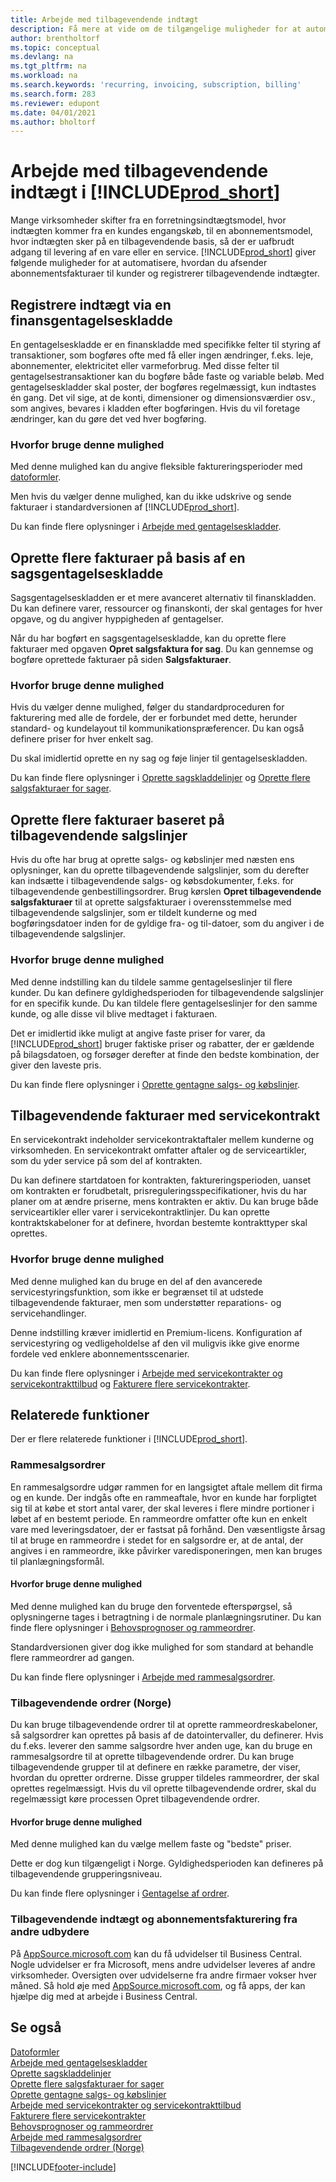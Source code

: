 ```yaml
---
title: Arbejde med tilbagevendende indtægt
description: Få mere at vide om de tilgængelige muligheder for at automatisere afsendelse af abonnementsfakturaer til kunder og registrering af tilbagevendende indtægter.
author: brentholtorf
ms.topic: conceptual
ms.devlang: na
ms.tgt_pltfrm: na
ms.workload: na
ms.search.keywords: 'recurring, invoicing, subscription, billing'
ms.search.form: 283
ms.reviewer: edupont
ms.date: 04/01/2021
ms.author: bholtorf
---
```

# Arbejde med tilbagevendende indtægt i [!INCLUDE[prod_short](includes/prod_short.md)]

Mange virksomheder skifter fra en forretningsindtægtsmodel, hvor indtægten kommer fra en kundes engangskøb, til en abonnementsmodel, hvor indtægten sker på en tilbagevendende basis, så der er uafbrudt adgang til levering af en vare eller en service.
[!INCLUDE[prod_short](includes/prod_short.md)] giver følgende muligheder for at automatisere, hvordan du afsender abonnementsfakturaer til kunder og registrerer tilbagevendende indtægter. 

## Registrere indtægt via en finansgentagelseskladde

En gentagelseskladde er en finanskladde med specifikke felter til styring af transaktioner, som bogføres ofte med få eller ingen ændringer, f.eks. leje, abonnementer, elektricitet eller varmeforbrug. Med disse felter til gentagelsestransaktioner kan du bogføre både faste og variable beløb. Med gentagelseskladder skal poster, der bogføres regelmæssigt, kun indtastes én gang. Det vil sige, at de konti, dimensioner og dimensionsværdier osv., som angives, bevares i kladden efter bogføringen. Hvis du vil foretage ændringer, kan du gøre det ved hver bogføring.

### Hvorfor bruge denne mulighed

Med denne mulighed kan du angive fleksible faktureringsperioder med [datoformler](ui-enter-date-ranges.md#use-date-formulas).

Men hvis du vælger denne mulighed, kan du ikke udskrive og sende fakturaer i standardversionen af [!INCLUDE[prod_short](includes/prod_short.md)].  

Du kan finde flere oplysninger i [Arbejde med gentagelseskladder](ui-work-general-journals.md#work-with-recurring-journals).  

## Oprette flere fakturaer på basis af en sagsgentagelseskladde

Sagsgentagelseskladden er et mere avanceret alternativ til finanskladden. Du kan definere varer, ressourcer og finanskonti, der skal gentages for hver opgave, og du angiver hyppigheden af gentagelser.  

Når du har bogført en sagsgentagelseskladde, kan du oprette flere fakturaer med opgaven **Opret salgsfaktura for sag**. Du kan gennemse og bogføre oprettede fakturaer på siden **Salgsfakturaer**.

### Hvorfor bruge denne mulighed

Hvis du vælger denne mulighed, følger du standardproceduren for fakturering med alle de fordele, der er forbundet med dette, herunder standard- og kundelayout til kommunikationspræferencer. Du kan også definere priser for hver enkelt sag.

Du skal imidlertid oprette en ny sag og føje linjer til gentagelseskladden. 

Du kan finde flere oplysninger i [Oprette sagskladdelinjer](projects-how-record-job-usage.md#to-create-job-journal-lines-manually) og [Oprette flere salgsfakturaer for sager](projects-how-invoice-jobs.md#to-create-multiple-job-sales-invoices).

## Oprette flere fakturaer baseret på tilbagevendende salgslinjer

Hvis du ofte har brug at oprette salgs- og købslinjer med næsten ens oplysninger, kan du oprette tilbagevendende salgslinjer, som du derefter kan indsætte i tilbagevendende salgs- og købsdokumenter, f.eks. for tilbagevendende genbestillingsordrer. Brug kørslen **Opret tilbagevendende salgsfakturaer** til at oprette salgsfakturaer i overensstemmelse med tilbagevendende salgslinjer, som er tildelt kunderne og med bogføringsdatoer inden for de gyldige fra- og til-datoer, som du angiver i de tilbagevendende salgslinjer.  

### Hvorfor bruge denne mulighed

Med denne indstilling kan du tildele samme gentagelseslinjer til flere kunder. Du kan definere gyldighedsperioden for tilbagevendende salgslinjer for en specifik kunde. Du kan tildele flere gentagelseslinjer for den samme kunde, og alle disse vil blive medtaget i fakturaen.

Det er imidlertid ikke muligt at angive faste priser for varer, da [!INCLUDE[prod_short](includes/prod_short.md)] bruger faktiske priser og rabatter, der er gældende på bilagsdatoen, og forsøger derefter at finde den bedste kombination, der giver den laveste pris.  

Du kan finde flere oplysninger i [Oprette gentagne salgs- og købslinjer](sales-how-work-standard-lines.md).

## Tilbagevendende fakturaer med servicekontrakt

En servicekontrakt indeholder servicekontraktaftaler mellem kunderne og virksomheden. En servicekontrakt omfatter aftaler og de serviceartikler, som du yder service på som del af kontrakten.  

Du kan definere startdatoen for kontrakten, faktureringsperioden, uanset om kontrakten er forudbetalt, prisreguleringsspecifikationer, hvis du har planer om at ændre priserne, mens kontrakten er aktiv. Du kan bruge både serviceartikler eller varer i servicekontraktlinjer.
Du kan oprette kontraktskabeloner for at definere, hvordan bestemte kontrakttyper skal oprettes.  

### Hvorfor bruge denne mulighed

Med denne mulighed kan du bruge en del af den avancerede servicestyringsfunktion, som ikke er begrænset til at udstede tilbagevendende fakturaer, men som understøtter reparations- og servicehandlinger.

Denne indstilling kræver imidlertid en Premium-licens. Konfiguration af servicestyring og vedligeholdelse af den vil muligvis ikke give enorme fordele ved enklere abonnementsscenarier.  

Du kan finde flere oplysninger i [Arbejde med servicekontrakter og servicekontrakttilbud](service-how-to-create-service-contracts-and-service-contract-quotes.md) og [Fakturere flere servicekontrakter](service-how-create-invoices.md#to-invoice-several-service-contracts).

## Relaterede funktioner
Der er flere relaterede funktioner i [!INCLUDE[prod_short](includes/prod_short.md)].

### Rammesalgsordrer

En rammesalgsordre udgør rammen for en langsigtet aftale mellem dit firma og en kunde.
Der indgås ofte en rammeaftale, hvor en kunde har forpligtet sig til at købe et stort antal varer, der skal leveres i flere mindre portioner i løbet af en bestemt periode. En rammeordre omfatter ofte kun en enkelt vare med leveringsdatoer, der er fastsat på forhånd. Den væsentligste årsag til at bruge en rammeordre i stedet for en salgsordre er, at de antal, der angives i en rammeordre, ikke påvirker varedisponeringen, men kan bruges til planlægningsformål.

#### Hvorfor bruge denne mulighed

Med denne mulighed kan du bruge den forventede efterspørgsel, så oplysningerne tages i betragtning i de normale planlægningsrutiner. Du kan finde flere oplysninger i [Behovsprognoser og rammeordrer](design-details-central-concepts-of-the-planning-system.md#demand-forecasts-and-blanket-orders).  

Standardversionen giver dog ikke mulighed for som standard at behandle flere rammeordrer ad gangen.

Du kan finde flere oplysninger i [Arbejde med rammesalgsordrer](sales-how-to-create-blanket-sales-orders.md).

### Tilbagevendende ordrer (Norge)

Du kan bruge tilbagevendende ordrer til at oprette rammeordreskabeloner, så salgsordrer kan oprettes på basis af de datointervaller, du definerer. Hvis du f.eks. leverer den samme salgsordre hver anden uge, kan du bruge en rammesalgsordre til at oprette tilbagevendende ordrer.
Du kan bruge tilbagevendende grupper til at definere en række parametre, der viser, hvordan du opretter ordrerne. Disse grupper tildeles rammeordrer, der skal oprettes regelmæssigt. Hvis du vil oprette tilbagevendende ordrer, skal du regelmæssigt køre processen Opret tilbagevendende ordrer. 

#### Hvorfor bruge denne mulighed

Med denne mulighed kan du vælge mellem faste og "bedste" priser.

Dette er dog kun tilgængeligt i Norge. Gyldighedsperioden kan defineres på tilbagevendende grupperingsniveau.

Du kan finde flere oplysninger i [Gentagelse af ordrer](LocalFunctionality/Norway/recurring-orders.md).

### Tilbagevendende indtægt og abonnementsfakturering fra andre udbydere

På [AppSource.microsoft.com](https://appsource.microsoft.com/) kan du få udvidelser til Business Central. Nogle udvidelser er fra Microsoft, mens andre udvidelser leveres af andre virksomheder. Oversigten over udvidelserne fra andre firmaer vokser hver måned. Så hold øje med [AppSource.microsoft.com](https://go.microsoft.com/fwlink/?linkid=2081646), og få apps, der kan hjælpe dig med at arbejde i Business Central.  

## Se også

[Datoformler](ui-enter-date-ranges.md#use-date-formulas)  
[Arbejde med gentagelseskladder](ui-work-general-journals.md#work-with-recurring-journals)  
[Oprette sagskladdelinjer](projects-how-record-job-usage.md#to-create-job-journal-lines-manually)  
[Oprette flere salgsfakturaer for sager](projects-how-invoice-jobs.md#to-create-multiple-job-sales-invoices)  
[Oprette gentagne salgs- og købslinjer](sales-how-work-standard-lines.md)  
[Arbejde med servicekontrakter og servicekontrakttilbud](service-how-to-create-service-contracts-and-service-contract-quotes.md)  
[Fakturere flere servicekontrakter](service-how-create-invoices.md#to-invoice-several-service-contracts)  
[Behovsprognoser og rammeordrer](design-details-central-concepts-of-the-planning-system.md#demand-forecasts-and-blanket-orders)  
[Arbejde med rammesalgsordrer](sales-how-to-create-blanket-sales-orders.md)  
[Tilbagevendende ordrer (Norge)](LocalFunctionality/Norway/recurring-orders.md)  


[!INCLUDE[footer-include](includes/footer-banner.md)]